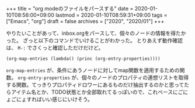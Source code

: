 +++
title = "org modeのファイルをパースする"
date = 2020-01-10T08:56:00+09:00
lastmod = 2020-01-10T08:59:31+09:00
tags = ["Emacs", "org"]
draft = false
archives = ["2020", "2020/01"]
+++

やりたいことがあって、inbox.orgをパースして、個々のノードの情報を得たかった。
ざっと以下のコマンドでいけることがわかった。
とりあえず動作確認は、 `M-:` でさくっと確認しただけだけど。

```nil
(org-map-entries (lambda() (princ (org-entry-properties))))
```

`org-map-entries` が、条件にあうノードに対してmap関数を適用するための関数。
`org-entry-properties` が、個々のノードのプロパティの連想リストを取得する関数。てっきりプロパティドロワーにあるものだけ抽出するのかと思ってたらアイテム名とか、TODO状態とか全部取れてるっぽいので、これベースにごにょごにょすればいい感じにいけそう。
